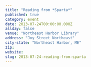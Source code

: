 ```yaml
---
title: "Reading from *Sparta*"
published: true
category: event
date: 2013-07-24T00:00:00.000Z
allday: false
venue: "Northeast Harbor Library"
address: "Joy Street Northeast"
city-state: "Northeast Harbor, ME"
zip:
website:
slug: 2013-07-24-reading-from-sparta
---
```


